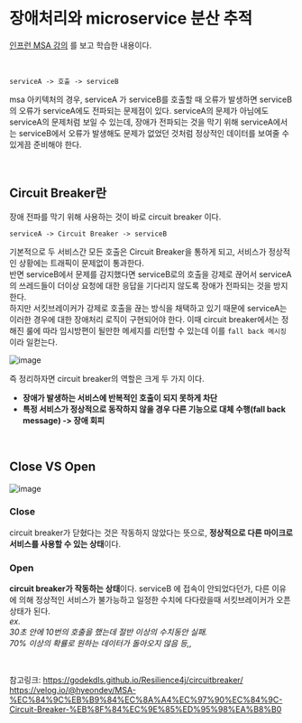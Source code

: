 # 장애처리와 microservice 분산 추적

[인프런 MSA 강의](https://www.inflearn.com/course/%EC%8A%A4%ED%94%84%EB%A7%81-%ED%81%B4%EB%9D%BC%EC%9A%B0%EB%93%9C-%EB%A7%88%EC%9D%B4%ED%81%AC%EB%A1%9C%EC%84%9C%EB%B9%84%EC%8A%A4)
를 보고 학습한 내용이다. 

</br>

```
serviceA -> 호출 -> serviceB
```

msa 아키텍처의 경우, serviceA 가 serviceB를 호출할 때 오류가 발생하면 serviceB의 오류가 serviceA에도 전파되는 문제점이 있다. 
serviceA의 문제가 아님에도 serviceA의 문제처럼 보일 수 있는데, 장애가 전파되는 것을 막기 위해 serviceA에서는 serviceB에서 오류가 발생해도 문제가 없었던 것처럼 정상적인 데이터를 보여줄 수 있게끔 준비해야 한다. 

</br>

## Circuit Breaker란

장애 전파를 막기 위해 사용하는 것이 바로 circuit breaker 이다. 

```
serviceA -> Circuit Breaker -> serviceB
```

기본적으로 두 서비스간 모든 호출은 Circuit Breaker을 통하게 되고, 서비스가 정상적인 상황에는 트래픽이 문제없이 통과한다.    
반면 serviceB에서 문제를 감지했다면 serviceB로의 호출을 강제로 끊어서 serviceA의 쓰레드들이 더이상 요청에 대한 응답을 기다리지 않도록 장애가 전파되는 것을 방지한다.    
하지만 서킷브레이커가 강제로 호출을 끊는 방식을 채택하고 있기 때문에 serviceA는 이러한 경우에 대한 장애처리 로직이 구현되어야 한다. 이때 circuit breaker에서는 정해진 룰에 따라 임시방편이 될만한 메세지를 리턴할 수 있는데 이를  `fall back 메시징`이라 일컫는다. 

![image](https://user-images.githubusercontent.com/45115557/200856565-23f3d796-6088-450e-ba7a-0b87318b3838.png)

즉 정리하자면 circuit breaker의 역할은 크게 두 가지 이다. 

* **장애가 발생하는 서비스에 반복적인 호출이 되지 못하게 차단**
* **특정 서비스가 정상적으로 동작하지 않을 경우 다른 기능으로 대체 수행(fall back message) -> 장애 회피** 

</br>

## Close VS Open

![image](https://user-images.githubusercontent.com/45115557/200859651-61ec97f2-786a-4e68-b69b-b85d3318eb38.png)


### Close

circuit breaker가 닫혔다는 것은 작동하지 않았다는 뜻으로, **정상적으로 다른 마이크로 서비스를 사용할 수 있는 상태**이다. 

### Open

**circuit breaker가 작동하는 상태**이다. serviceB 에 접속이 안되었다던가, 다른 이유에 의해 정상적인 서비스가 불가능하고 일정한 수치에 다다랐을때 서킷브레이커가 오픈상태가 된다.   
*ex.    
30초 안에 10번의 호출을 했는데 절반 이상의 수치동안 실패.     
70% 이상의 확률로 원하는 데이터가 돌아오지 않음 등,,*

</br>

참고링크:
https://godekdls.github.io/Resilience4j/circuitbreaker/   
https://velog.io/@hyeondev/MSA-%EC%84%9C%EB%B9%84%EC%8A%A4%EC%97%90%EC%84%9C-Circuit-Breaker-%EB%8F%84%EC%9E%85%ED%95%98%EA%B8%B0   

